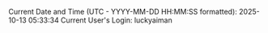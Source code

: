 Current Date and Time (UTC - YYYY-MM-DD HH:MM:SS formatted): 2025-10-13 05:33:34
Current User's Login: luckyaiman
